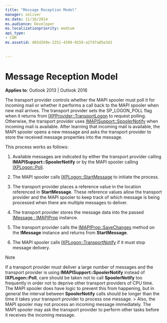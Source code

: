 ```yaml
---
title: "Message Reception Model"
manager: soliver
ms.date: 11/16/2014
ms.audience: Developer
ms.localizationpriority: medium
api_type:
- COM
ms.assetid: d85d269e-2251-4399-9159-a2f47a85e3d1
 
 
---
```


# Message Reception Model

  
  
**Applies to**: Outlook 2013 | Outlook 2016 
  
The transport provider controls whether the MAPI spooler must poll it for incoming mail or whether it performs a call back to the MAPI spooler when new mail arrives. The transport provider sets the SP_LOGON_POLL flag when it returns from [IXPProvider::TransportLogon](ixpprovider-transportlogon.md) to request polling. Otherwise, the transport provider uses [IMAPISupport::SpoolerNotify](imapisupport-spoolernotify.md) when incoming mail is available. After learning that incoming mail is available, the MAPI spooler opens a new message and asks the transport provider to store the received message properties into the message. 
  
This process works as follows:
  
1. Available messages are indicated by either the transport provider calling **IMAPISupport::SpoolerNotify** or by the MAPI spooler calling [IXPLogon::Poll](ixplogon-poll.md).
    
2. The MAPI spooler calls [IXPLogon::StartMessage](ixplogon-startmessage.md) to initiate the process. 
    
3. The transport provider places a reference value in the location referenced in **StartMessage**. These reference values allow the transport provider and the MAPI spooler to keep track of which message is being processed when there are multiple messages to deliver.
    
4. The transport provider stores the message data into the passed [IMessage : IMAPIProp](imessageimapiprop.md) instance. 
    
5. The transport provider calls the [IMAPIProp::SaveChanges](imapiprop-savechanges.md) method on the **IMessage** instance and returns from **StartMessage**.
    
6. The MAPI spooler calls [IXPLogon::TransportNotify](ixplogon-transportnotify.md) if it must stop message delivery. 
    
> [!NOTE]
> If a transport provider must deliver a large number of messages and the transport provider is using **IMAPISupport::SpoolerNotify** instead of **IXPLogon::Poll**, care should be taken not to call **SpoolerNotify** too frequently in order not to deprive other transport providers of CPU time. The MAPI spooler does have logic to prevent this from happening, but in general the interval between **SpoolerNotify** calls should be longer than the time it takes your transport provider to process one message. > Also, the MAPI spooler may not process an incoming message immediately. The MAPI spooler may ask the transport provider to perform other tasks before it receives the incoming message. 
  

